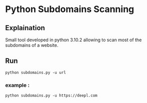 # Python Subdomains Scanning

## Explaination

Small tool developed in python 3.10.2 allowing to scan most of the subdomains of a website.

## Run

```console
python subdomains.py -u url
```
### example : 

```console
python subdomains.py -u https://deepl.com
```